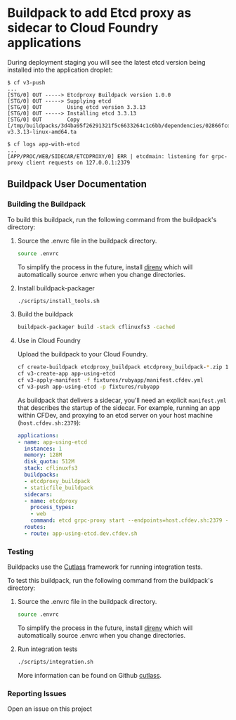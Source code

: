 # Buildpack to add Etcd proxy as sidecar to Cloud Foundry applications

During deployment staging you will see the latest etcd version being installed into the application droplet:

```plain
$ cf v3-push
...
[STG/0] OUT -----> Etcdproxy Buildpack version 1.0.0
[STG/0] OUT -----> Supplying etcd
[STG/0] OUT        Using etcd version 3.3.13
[STG/0] OUT -----> Installing etcd 3.3.13
[STG/0] OUT        Copy [/tmp/buildpacks/3d4ba95f26291321f5c6633264c1c6bb/dependencies/02866fcde1388c50c101a96ed2d1cfdb/etcd-v3.3.13-linux-amd64.ta
```

```plain
$ cf logs app-with-etcd
...
[APP/PROC/WEB/SIDECAR/ETCDPROXY/0] ERR | etcdmain: listening for grpc-proxy client requests on 127.0.0.1:2379
```

## Buildpack User Documentation

### Building the Buildpack

To build this buildpack, run the following command from the buildpack's directory:

1. Source the .envrc file in the buildpack directory.

    ```bash
    source .envrc
    ```

    To simplify the process in the future, install [direnv](https://direnv.net/) which will automatically source .envrc when you change directories.

1. Install buildpack-packager

    ```bash
    ./scripts/install_tools.sh
    ```

1. Build the buildpack

    ```bash
    buildpack-packager build -stack cflinuxfs3 -cached
    ```

1. Use in Cloud Foundry

    Upload the buildpack to your Cloud Foundry.

    ```bash
    cf create-buildpack etcdproxy_buildpack etcdproxy_buildpack-*.zip 1
    cf v3-create-app app-using-etcd
    cf v3-apply-manifest -f fixtures/rubyapp/manifest.cfdev.yml
    cf v3-push app-using-etcd -p fixtures/rubyapp
    ```

    As buildpack that delivers a sidecar, you'll need an explicit `manifest.yml` that describes the startup of the sidecar. For example, running an app within CFDev, and proxying to an etcd server on your host machine (`host.cfdev.sh:2379`):

    ```yaml
    applications:
    - name: app-using-etcd
      instances: 1
      memory: 128M
      disk_quota: 512M
      stack: cflinuxfs3
      buildpacks:
      - etcdproxy_buildpack
      - staticfile_buildpack
      sidecars:
      - name: etcdproxy
        process_types:
        - web
        command: etcd grpc-proxy start --endpoints=host.cfdev.sh:2379 --listen-addr=127.0.0.1:2379
      routes:
      - route: app-using-etcd.dev.cfdev.sh
    ```

### Testing

Buildpacks use the [Cutlass](https://github.com/cloudfoundry/libbuildpack/cutlass) framework for running integration tests.

To test this buildpack, run the following command from the buildpack's directory:

1. Source the .envrc file in the buildpack directory.

    ```bash
    source .envrc
    ```

    To simplify the process in the future, install [direnv](https://direnv.net/) which will automatically source .envrc when you change directories.

1. Run integration tests

    ```bash
    ./scripts/integration.sh
    ```

    More information can be found on Github [cutlass](https://github.com/cloudfoundry/libbuildpack/cutlass).

### Reporting Issues

Open an issue on this project
